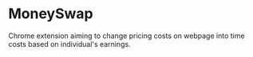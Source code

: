 MoneySwap
================

Chrome extension aiming to change pricing costs on webpage into time costs based on individual's earnings. 
